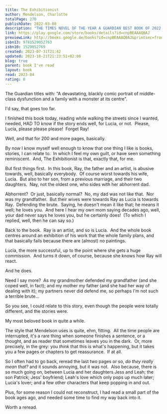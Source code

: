 ```yaml
---
title: The Exhibitionist
author: Mendelson, Charlotte
totalPage: 270
publishDate: 2022-03-08
description: "THE TIMES NOVEL OF THE YEAR A GUARDIAN BEST BOOK OF 2022 A GOOD HOUSEKEEPING BOOK OF THE YEAR 'It takes the most ferocious intelligence, skill, and a deep reservoir of sadness to write a novel as funny as this. I adored it' - Meg Mason, author of Sorrow & Bliss 'A devastating treat of a novel: funny, furious, dark and delicious' - Sarah Waters, author of Fingersmith Meet the Hanrahan family, gathering for a momentous weekend as famous artist and notorious egoist Ray Hanrahan prepares for a new exhibition of his art – the first in many decades – and one he is sure will burnish his reputation for good. His three children will be there: beautiful Leah, always her father’s biggest champion; sensitive Patrick, who has finally decided to strike out on his own; and insecure Jess, the youngest, who has her own momentous decision to make . . . And what of Lucia, Ray’s steadfast and selfless wife? She is an artist, too, but has always had to put her roles as wife and mother first. What will happen if she decides to change? For Lucia is hiding secrets of her own, and as the weekend unfolds and the exhibition approaches, she must finally make a choice. The longer the marriage, the harder truth becomes . . . The Exhibitionist is the extraordinary fifth novel from Charlotte Mendelson, a dazzling exploration of art, sacrifice, toxic family politics, queer desire, and personal freedom. 'Delicious, heartbreaking . . . Fabulously written and utterly compelling' - Marian Keyes, author of Grown-Ups"
link: https://play.google.com/store/books/details?id=cnpBEAAAQBAJ
previewLink: http://books.google.de/books?id=cnpBEAAAQBAJ&printsec=frontcover&dq=Charlotte+Mendelson,+The+exhibitionist&hl=&as_pt=BOOKS&cd=1&source=gbs_api
isbn13: 9781529052763
isbn10: 1529052769
created: 2023-07-31T21:42
updated: 2023-10-21T21:23:51+02:00
blog: true
parent: book I've read
layout: book
read: 2023-04
rating: 8
---
```


The Guardian titles with: "A devastating, blackly comic portrait of middle-class dysfunction and a family with a monster at its centre".

I'd say, that goes too far.

I finished this book today, reading while walking the streets since I wanted, needed, HAD TO know if the story ends well, for Lucia, or not.  Please, Lucia, please please please!  Forget Ray!

Well, and that for 200 and more pages, basically.

By now I know myself well enough to know that one thing I like is books, stories, I can relate to.  In which I feel my own guilt, or have seen something reminiscent.  And, The Exhibitionist is that, exactly that, for me.

But first things first.  In this book, Ray, the father and an artist, is abusive towards, well, basically everybody.  Of course worst towards his wife, Lucia.  But also to her son, from a previous marriage, and their two daughters.  Nay, not the oldest one, who sides with her abhorrent dad.

Abhorrent?  Or just, basically normal?  No, my dad was not like that.  Nor was my grandfather.  But their wives were towards Ray as Lucia is towards Ray.  Defending the brute.  Saying, he doesn't mean it like that; he means it well; he loves you.  And here I hear my own mom saying decades ago, well, your dad never says he loves you, but he certainly does!  (To which I replied, well, then he can say so.)

Back to the book.  Ray is an artist, and so is Lucia.  And the whole book centres around an exhibition of his work that the whole family plans, and that basically fails because there are (almost) no paintings.  

Lucia, the more successful, up to the point where she gets a huge commission.  And turns it down, of course, because she knows how Ray will react.

And he does.

Need I say more?  As my grandmother defended my grandfather (and she coped well, in fact); and my mother my father (and she had her way of dealing with it); my partners never did defend me, so perhaps I'm not such a terrible brute... 

So you see, I could relate to this story, even though the people were totally different, and the stories were.

My most beloved book in quite a while.

The style that Mendelson uses is quite, ehm, fitting.  All the time people are interrupted, it's a rare thing when someone finishes a sentence, or a thought, and as reader that sometimes leaves you in the dark.  Or, more precisely, in the grey: you _think_ that this is what's happening, but it takes you a few pages or chapters to get reassurance.  If at all.

So I often had to go back, reread the last two pages or so, _do they really mean that?_ and it sounds annoying, but it was not.  Also because, there is so much going on, between Lucia and her daughters Jess and Leah; the son Patrick; Jess' boyfriend; Leah's love which only pops up much later; Lucia's lover; and a few other characters that keep popping in and out.

Plus, for some reason I could not reconstruct, I had read a small part of the book ages ago, and needed some time to find my way back into it.  

Worth a reread.